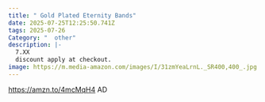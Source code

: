 ```yaml
---
title: " Gold Plated Eternity Bands"
date: 2025-07-25T12:25:50.741Z
tags: 2025-07-26
Category: "  other"
description: |-
  7.XX 
  discount apply at checkout.
image: https://m.media-amazon.com/images/I/31zmYeaLrnL._SR400,400_.jpg
---
```

https://amzn.to/4mcMqH4  AD